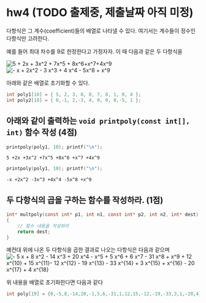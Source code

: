 # hw4 (TODO 출제중, 제출날짜 아직 미정)

다항식은 그 계수(coefficient)들의 배열로 나타낼 수 있다.
여기서는 계수들이 정수인 다항식만 고려한다.

예를 들어 최대 차수를 9로 한정한다고 가정자자.
이 때 다음과 같은 두 다항식을 

<img src="https://latex.codecogs.com/gif.latex?\dpi{110}&space;5&space;&plus;&space;2x&space;&plus;&space;3x^2&space;&plus;&space;7x^5&space;&plus;&space;8x^6&plus;x^7&plus;4x^9" title="5 + 2x + 3x^2 + 7x^5 + 8x^6+x^7+4x^9" />

<img src="https://latex.codecogs.com/gif.latex?x&space;&plus;&space;2x^2&space;&plus;&space;3&space;x^3&space;&plus;&space;4&space;x^4&space;&plus;&space;5x^8&space;&plus;&space;x^9" title="- x + 2x^2 - 3 x^3 + 4 x^4 - 5x^8 + x^9" />

아래와 같은 배열로 초기화할 수 있다.

```c
int poly1[10] = { 5, 2, 3, 0, 0, 7, 8, 1, 0, 4 };
int poly2[10] = { 0,-1, 2,-3, 4, 0, 0, 0,-5, 1 };
```

## 아래와 같이 출력하는 `void printpoly(const int[], int)` 함수 작성 (4점)
```c
printpoly(poly1, 10); printf("\n");
```

```
5 +2x +3x^2 +7x^5 +8x^6 +x^7 +4x^9
```

```c
printpoly(poly1, 10); printf("\n");
```

```
-x +2x^2 -3x^3 +4x^4 -5x^8 +x^9
```

## 두 다항식의 곱을 구하는 함수를 작성하라. (1점)
```c
int* multpoly(const int* p1, int n1, const int* p2, int n2, int* dest)
{
    // 함수 내용을 작성하라
    return dest;
}
```

예컨대 위에 나온 두 다항식을 곱한 결과로 나오는 다항식은 다음과 같으며
<img src="https://latex.codecogs.com/gif.latex?-&space;5&space;x&space;&plus;&space;8&space;x^2&space;-&space;14&space;x^3&space;&plus;&space;20&space;x^4&space;-&space;x^5&space;&plus;&space;5&space;x^6&space;&plus;&space;6&space;x^7&space;-&space;31&space;x^8&space;&plus;&space;x^9&space;&plus;&space;12&space;x^{10}&space;&plus;&space;15&space;x^{11}-&space;12&space;x^{12}&space;-&space;19&space;x^{13}&space;-&space;33&space;x^{14}&space;&plus;&space;3&space;x^{15}&space;&plus;&space;x^{16}&space;-&space;20&space;x^{17}&space;&plus;&space;4&space;x^{18}" title="- 5 x + 8 x^2 - 14 x^3 + 20 x^4 - x^5 + 5 x^6 + 6 x^7 - 31 x^8 + x^9 + 12 x^{10} + 15 x^{11}- 12 x^{12} - 19 x^{13} - 33 x^{14} + 3 x^{15} + x^{16} - 20 x^{17} + 4 x^{18}" />

위 내용을 배열로 초기화한다면 다음과 같다
```c
int poly[19] = {0,-5,8,-14,20,-1,5,6,-31,1,12,15,-12,-19,-33,3,1,-20,4};
```
